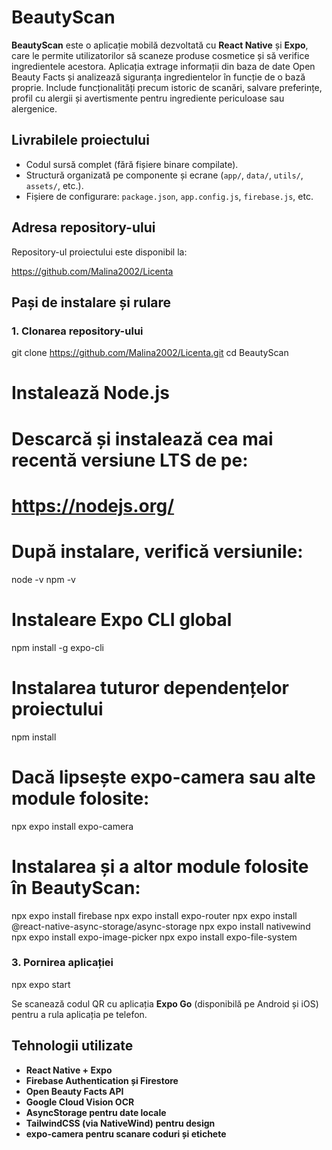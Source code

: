 # BeautyScan

**BeautyScan** este o aplicație mobilă dezvoltată cu **React Native** și **Expo**, care le permite utilizatorilor să scaneze produse cosmetice și să verifice ingredientele acestora. Aplicația extrage informații din baza de date Open Beauty Facts și analizează siguranța ingredientelor în funcție de o bază proprie. Include funcționalități precum istoric de scanări, salvare preferințe, profil cu alergii și avertismente pentru ingrediente periculoase sau alergenice.



## Livrabilele proiectului

- Codul sursă complet (fără fișiere binare compilate).
- Structură organizată pe componente și ecrane (`app/`, `data/`, `utils/`, `assets/`, etc.).
- Fișiere de configurare: `package.json`, `app.config.js`, `firebase.js`, etc.


## Adresa repository-ului

Repository-ul proiectului este disponibil la:


https://github.com/Malina2002/Licenta


## Pași de instalare și rulare

### 1. Clonarea repository-ului

git clone https://github.com/Malina2002/Licenta.git
cd BeautyScan

# Instalează Node.js
# Descarcă și instalează cea mai recentă versiune LTS de pe:
# https://nodejs.org/

# După instalare, verifică versiunile:
node -v
npm -v

# Instaleare Expo CLI global 
npm install -g expo-cli

# Instalarea tuturor dependențelor proiectului
npm install

# Dacă lipsește expo-camera sau alte module folosite:
npx expo install expo-camera

# Instalarea și a altor module folosite în BeautyScan:
npx expo install firebase
npx expo install expo-router
npx expo install @react-native-async-storage/async-storage
npx expo install nativewind
npx expo install expo-image-picker
npx expo install expo-file-system

### 3. Pornirea aplicației


npx expo start

Se scanează codul QR cu aplicația **Expo Go** (disponibilă pe Android și iOS) pentru a rula aplicația pe telefon.

## Tehnologii utilizate

- **React Native + Expo**
- **Firebase Authentication și Firestore**
- **Open Beauty Facts API**
- **Google Cloud Vision OCR**
- **AsyncStorage pentru date locale**
- **TailwindCSS (via NativeWind) pentru design**
- **expo-camera pentru scanare coduri și etichete**
